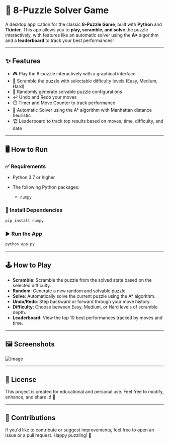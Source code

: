# 🤩 8-Puzzle Solver Game

A desktop application for the classic **8-Puzzle Game**, built with **Python** and **Tkinter**.
This app allows you to **play, scramble, and solve** the puzzle interactively, with features like an automatic solver using the **A\*** algorithm and a **leaderboard** to track your best performances!

---

## ✨ Features

* 🎮 Play the 8-puzzle interactively with a graphical interface
* 🎲 Scramble the puzzle with selectable difficulty levels (Easy, Medium, Hard)
* 🔀 Randomly generate solvable puzzle configurations
* ↩️ Undo and Redo your moves
* ⏱️ Timer and Move Counter to track performance
* 🤖 Automatic Solver using the A\* algorithm with Manhattan distance heuristic
* 🏆 Leaderboard to track top results based on moves, time, difficulty, and date

---

## 🖥️ How to Run

### ✅ Requirements

* Python 3.7 or higher
* The following Python packages:

  * `numpy`

### 📆 Install Dependencies

```bash
pip install numpy
```

### ▶️ Run the App

```bash
python app.py
```

---

## 🕹️ How to Play

* **Scramble**: Scramble the puzzle from the solved state based on the selected difficulty.
* **Random**: Generate a new random and solvable puzzle.
* **Solve**: Automatically solve the current puzzle using the A\* algorithm.
* **Undo/Redo**: Step backward or forward through your move history.
* **Difficulty**: Choose between Easy, Medium, or Hard levels of scramble depth.
* **Leaderboard**: View the top 10 best performances tracked by moves and time.

---

## 🖼️ Screenshots

![image](https://github.com/user-attachments/assets/3f778ace-64e6-4349-8ee1-a8308d9a3456)

---

## 📝 License

This project is created for educational and personal use.
Feel free to modify, enhance, and share it! 🚀

---

## 🙌 Contributions

If you'd like to contribute or suggest improvements, feel free to open an issue or a pull request.
Happy puzzling! 🧠
